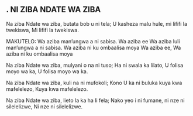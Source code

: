 ## . NI ZIBA NDATE WA ZIBA

Na ziba Ndate wa ziba, butata bob u ni tela;
U kasheza malu hule, mi lififi la twekiswa,
Mi lififi la twekiswa.

MAKUTELO:
Wa aziba man’ungwa a ni sabisa.
Wa aziba ee Wa aziba luli man’ungwa a ni sabisa.
Wa aziba ni ku ombaalisa moya
Wa aziba ee, Wa aziba ni ku ombaalisa moya


Na ziba Ndate wa ziba, mulyani o na ni tuso;
Ha ni swala ka lilato, U folisa moyo wa ka,
U folisa moyo wa ka.


Na ziba Ndate wa ziba, kuli na ni mufokoli;
Kono U ka ni buluka kuya kwa mafelelezo,
Kuya kwa mafelelezo.


Na ziba Ndate wa ziba, lieto la ka ha li fela;
Nako yeo i ni fumane, ni nze ni silelelizwe,
Ni nze ni silelelizwe.



